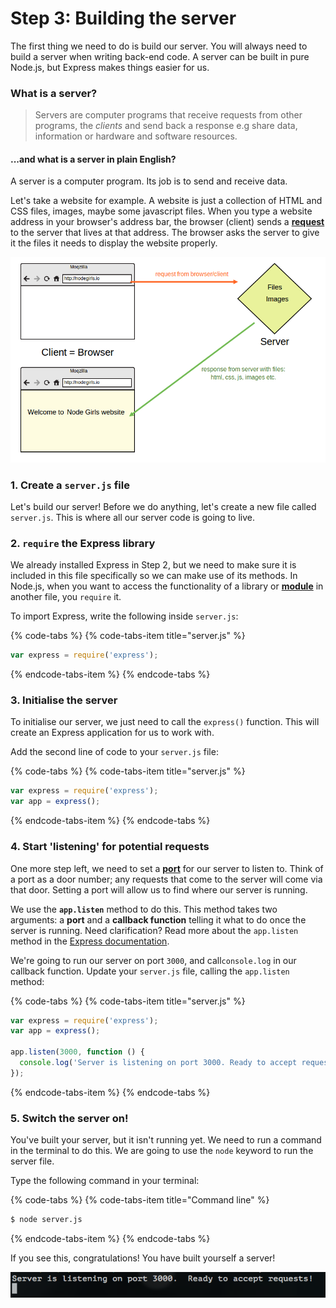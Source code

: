 # Step 3: Building the server

The first thing we need to do is build our server. You will always need to build a server when writing back-end code. A server can be built in pure Node.js, but Express makes things easier for us.

### What is a server?

> Servers are computer programs that receive requests from other programs, the _clients_ and send back a response e.g share data, information or hardware and software resources.

#### ...and what is a server in plain English?

A server is a computer program. Its job is to send and receive data.

Let's take a website for example. A website is just a collection of HTML and CSS files, images, maybe some javascript files. When you type a website address in your browser's address bar, the browser \(client\) sends a [**request**](../keywords.md#request) to the server that lives at that address. The browser asks the server to give it the files it needs to display the website properly.

![](../../.gitbook/assets/image.png)



### 1. Create a `server.js` file

Let's build our server! Before we do anything, let's create a new file called `server.js`. This is where all our server code is going to live.

### 2. `require` the Express library

We already installed Express in Step 2, but we need to make sure it is included in this file specifically so we can make use of its methods. In Node.js, when you want to access the functionality of a library or [**module**](../keywords.md#module) in another file, you `require` it.

To import Express, write the following inside `server.js`:

{% code-tabs %}
{% code-tabs-item title="server.js" %}
```javascript
var express = require('express');
```
{% endcode-tabs-item %}
{% endcode-tabs %}

### 3. Initialise the server

To initialise our server, we just need to call the `express()` function. This will create an Express application for us to work with.

Add the second line of code to your `server.js` file:

{% code-tabs %}
{% code-tabs-item title="server.js" %}
```javascript
var express = require('express');
var app = express();
```
{% endcode-tabs-item %}
{% endcode-tabs %}

### 4. Start 'listening' for potential requests

One more step left, we need to set a [**port**](../keywords.md#port) for our server to listen to. Think of a port as a door number; any requests that come to the server will come via that door. Setting a port will allow us to find where our server is running.

We use the **`app.listen`** method to do this. This method takes two arguments: a **port** and a **callback function** telling it what to do once the server is running. Need clarification? Read more about the `app.listen` method in the [Express documentation](http://expressjs.com/en/4x/api.html#app.listen).

We're going to run our server on port `3000`, and call`console.log` in our callback function. Update your `server.js` file, calling the `app.listen` method:

{% code-tabs %}
{% code-tabs-item title="server.js" %}
```javascript
var express = require('express');
var app = express();

app.listen(3000, function () {
  console.log('Server is listening on port 3000. Ready to accept requests!');
});
```
{% endcode-tabs-item %}
{% endcode-tabs %}

### 5. Switch the server on!

You've built your server, but it isn't running yet. We need to run a command in the terminal to do this. We are going to use the `node` keyword to run the server file.

Type the following command in your terminal:

{% code-tabs %}
{% code-tabs-item title="Command line" %}
```bash
$ node server.js
```
{% endcode-tabs-item %}
{% endcode-tabs %}

If you see this, congratulations! You have built yourself a server!

![](../../.gitbook/assets/image%20%282%29.png)

